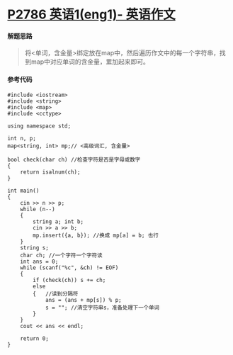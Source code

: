# [P2786 英语1(eng1)- 英语作文](https://www.luogu.com.cn/problem/P2786)
#### 解题思路
>将<单词，含⾦量>绑定放在map中，然后遍历作文中的每⼀个字符串，找到map中对应单词的含⾦量，累加起来即可。
#### 参考代码
```
#include <iostream>
#include <string>
#include <map>
#include <cctype>

using namespace std;

int n, p;
map<string, int> mp;// <高级词汇, 含金量>

bool check(char ch) //检查字符是否是字母或数字
{   
    return isalnum(ch);
}

int main()
{
    cin >> n >> p;
    while (n--)
    {
        string a; int b; 
        cin >> a >> b;
        mp.insert({a, b}); //换成 mp[a] = b; 也行
    }
    string s;
    char ch; //一个字符一个字符读
    int ans = 0;
    while (scanf("%c", &ch) != EOF)
    {
        if (check(ch)) s += ch;
        else
        {   //读到分隔符
            ans = (ans + mp[s]) % p;
            s = ""; //清空字符串s，准备处理下一个单词
        }
    }
    cout << ans << endl;
    
    return 0;
}
```
